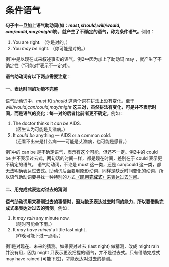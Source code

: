# 条件语气

<b>句子中一旦加上**语气助动词**(如：<em>must,should,will/would, can/could,may/might等</em>)，就产生了**不确定的语气**，称为**条件语气**。</b>例如：  
>  
1. You are right. （你是对的。）  
2. You <em>may be</em> right. （你可能是对的。）  

例1中是以现在式来叙述事实的语气。例2中因为加上了助动词 may ，就产生了不确定性（“可能对”表示不一定对)。    

<b>**语气助动词**有以下两点需要注意</b>：  

#### 一、表达时间的功能不完整

语气助动词中，<em>must</em> 和 <em>should</em> 这两个词在拼法上没有变化。至于 <em>will/would,can/could,may/might</em> <b>这三对，虽然拼法有变化，可是并不表示时间，而是语气的变化：**每一对的后者比前者更不确定**。</b>例如：  
>  
1. The doctor thinks it <em>can be</em> AIDS.  
（医生认为可能是艾滋病。）  
2. It <em>could be</em> anything — AIDS or a common cold.  
（还看不出来是什么病——可能是艾滋病，也可能是感冒。）  

例1中的 can be 是不确定语气，表示有这个可能，但还不一定。例2中的 could be 并不表示过去式，两句话的时间一样，都是现在时间，差别在于 could 表示更不确定的语气。
语气助动词，不论是 must 这一类，还是 can/could 这一类，都无法明确表达过去式。助动词后面要用原形动词，同样是缺乏时间变化的动词，所以语气助动词要寻找一种特别的方式<u>（即用**完成式**）来表达过去时间</u>。

#### 二、用完成式表达对过去的猜测

<b>语气助动词用来猜测过去的事情时，因为缺乏表达过去时间的能力，所以要借助**完成式来表达对过去的猜测**</b>。例如：  
>  
1. It <em>may rain</em> any minute now.   
（随时可能会下雨。）  
2. It <em>may have rained</em> a little last night.   
（昨晚可能下过一点雨。）  

例1是对现在、未来的猜测。如果要对过去 (last night) 做猜测，改成 might rain  并没有用，因为 might 只表示更没把握的语气，并不是过去式。只有借助完成式 may have rained  (可能下过)，才能表达对过去的猜测。